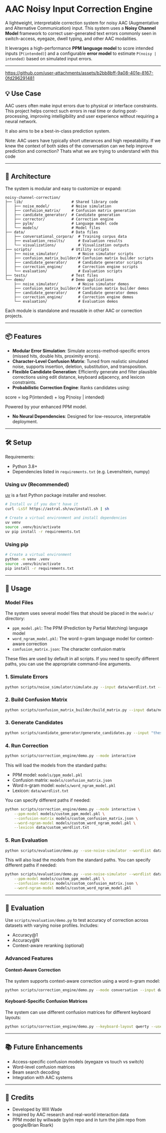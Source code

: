 # AAC Noisy Input Correction Engine

A lightweight, interpretable correction system for noisy AAC (Augmentative and Alternative Communication) input. This system uses a **Noisy Channel Model** framework to correct user-generated text errors commonly seen in switch-access, eyegaze, dwell typing, and other AAC modalities.

It leverages a high-performance **PPM language model** to score intended inputs (`P(intended)`) and a configurable **error model** to estimate `P(noisy | intended)` based on simulated input errors.

---


https://github.com/user-attachments/assets/b2bb8bff-9a08-401e-8167-0fd296291481


## 💡 Use Case

AAC users often make input errors due to physical or interface constraints. This project helps correct such errors in real time or during post-processing, improving intelligibility and user experience without requiring a neural network.

It also aims to be a best-in-class prediction system. 

Note: AAC users have typically short utterances and high repeatability. If we knew the context of both sides of the conversation can we help improve prediction and correction? Thats what we are trying to understand with this code

---

## 🔧 Architecture

The system is modular and easy to customize or expand:

```
noisy-channel-correction/
├── lib/                      # Shared library code
│   ├── noise_model/          # Noise simulation
│   ├── confusion_matrix/     # Confusion matrix generation
│   ├── candidate_generator/  # Candidate generation
│   ├── corrector/            # Correction engine
│   ├── pylm/                 # Language model code
│   └── models/               # Model files
├── data/                     # Data files
│   ├── conversational_corpora/  # Training corpus data
│   ├── evaluation_results/      # Evaluation results
│   └── visualizations/          # Visualization outputs
├── scripts/                  # Utility scripts
│   ├── noise_simulator/         # Noise simulator scripts
│   ├── confusion_matrix_builder/# Confusion matrix builder scripts
│   ├── candidate_generator/     # Candidate generator scripts
│   ├── correction_engine/       # Correction engine scripts
│   └── evaluation/              # Evaluation scripts
├── tests/                    # Test files
└── demo/                     # Demo applications
    ├── noise_simulator/         # Noise simulator demos
    ├── confusion_matrix_builder/# Confusion matrix builder demos
    ├── candidate_generator/     # Candidate generator demos
    ├── correction_engine/       # Correction engine demos
    └── evaluation/              # Evaluation demos
```

Each module is standalone and reusable in other AAC or correction projects.

---

## 📦 Features

- **Modular Error Simulation**: Simulate access-method-specific errors (missed hits, double hits, proximity errors).
- **Character-Level Confusion Matrix**: Tuned from realistic simulated noise, supports insertion, deletion, substitution, and transposition.
- **Flexible Candidate Generation**: Efficiently generate and filter plausible corrections using edit distance, keyboard adjacency, and lexicon constraints.
- **Probabilistic Correction Engine**: Ranks candidates using:

score = log P(intended) + log P(noisy | intended)

Powered by your enhanced PPM model.

- **No Neural Dependencies**: Designed for low-resource, interpretable deployment.

---

## 🛠 Setup

Requirements:
- Python 3.8+
- Dependencies listed in `requirements.txt` (e.g. Levenshtein, numpy)

### Using uv (Recommended)

[uv](https://github.com/astral-sh/uv) is a fast Python package installer and resolver.

```bash
# Install uv if you don't have it
curl -LsSf https://astral.sh/uv/install.sh | sh

# Create a virtual environment and install dependencies
uv venv
source .venv/bin/activate
uv pip install -r requirements.txt
```

### Using pip

```bash
# Create a virtual environment
python -m venv .venv
source .venv/bin/activate
pip install -r requirements.txt
```

---

## 🚀 Usage

### Model Files

The system uses several model files that should be placed in the `models/` directory:

- `ppm_model.pkl`: The PPM (Prediction by Partial Matching) language model
- `word_ngram_model.pkl`: The word n-gram language model for context-aware correction
- `confusion_matrix.json`: The character confusion matrix

These files are used by default in all scripts. If you need to specify different paths, you can use the appropriate command-line arguments.

### 1. Simulate Errors

```bash
python scripts/noise_simulator/simulate.py --input data/wordlist.txt --output data/noisy_pairs.json
```

### 2. Build Confusion Matrix

```bash
python scripts/confusion_matrix_builder/build_matrix.py --input data/noisy_pairs.json --output models/confusion_matrix.json
```

### 3. Generate Candidates

```bash
python scripts/candidate_generator/generate_candidates.py --input "thes is a tst" --lexicon data/wordlist.txt
```

### 4. Run Correction

```bash
python scripts/correction_engine/demo.py --mode interactive
```

This will load the models from the standard paths:
- PPM model: `models/ppm_model.pkl`
- Confusion matrix: `models/confusion_matrix.json`
- Word n-gram model: `models/word_ngram_model.pkl`
- Lexicon: `data/wordlist.txt`

You can specify different paths if needed:

```bash
python scripts/correction_engine/demo.py --mode interactive \
    --ppm-model models/custom_ppm_model.pkl \
    --confusion-matrix models/custom_confusion_matrix.json \
    --word-ngram-model models/custom_word_ngram_model.pkl \
    --lexicon data/custom_wordlist.txt
```

### 5. Run Evaluation

```bash
python scripts/evaluation/demo.py --use-noise-simulator --wordlist data/wordlist.txt
```

This will also load the models from the standard paths. You can specify different paths if needed:

```bash
python scripts/evaluation/demo.py --use-noise-simulator --wordlist data/wordlist.txt \
    --ppm-model models/custom_ppm_model.pkl \
    --confusion-matrix models/custom_confusion_matrix.json \
    --word-ngram-model models/custom_word_ngram_model.pkl
```

---

## 🧪 Evaluation

Use `scripts/evaluation/demo.py` to test accuracy of correction across datasets with varying noise profiles. Includes:
- Accuracy@1
- Accuracy@N
- Context-aware reranking (optional)

### Advanced Features

#### Context-Aware Correction

The system supports context-aware correction using a word n-gram model:

```bash
python scripts/correction_engine/demo.py --mode conversation --input data/sample_conversations.txt
```

#### Keyboard-Specific Confusion Matrices

The system can use different confusion matrices for different keyboard layouts:

```bash
python scripts/correction_engine/demo.py --keyboard-layout qwerty --use-keyboard-matrices
```

---

## 📚 Future Enhancements

- Access-specific confusion models (eyegaze vs touch vs switch)
- Word-level confusion matrices
- Beam search decoding
- Integration with AAC systems

---

## 👥 Credits

- Developed by Will Wade
- Inspired by AAC research and real-world interaction data
- PPM model by willwade (pylm repo and in turn the jslm repo from google/Brian Roark)
